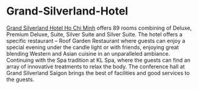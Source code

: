 # Grand-Silverland-Hotel
<a href=http://www.hotels-in-vietnam.com/asia/vietnam/ho_chi_minh_saigon_hotels/grand_silverland_hotel_spa.html>Grand Silverland Hotel Ho Chi Minh</a> offers 89 rooms combining of Deluxe, Premium Deluxe, Suite, Silver Suite and Silver Suite. The hotel offers a specific restaurant – Roof Garden Restaurant where guests can enjoy a special evening under the candle light or with friends, enjoying great blending Western and Asian cuisine in an unparalleled ambiance. Continuing with the Spa tradition at KL Spa, where the guests can find an array of innovative treatments to relax the body. The conference hall at Grand Silverland Saigon brings the best of facilities and good services to the guests.
